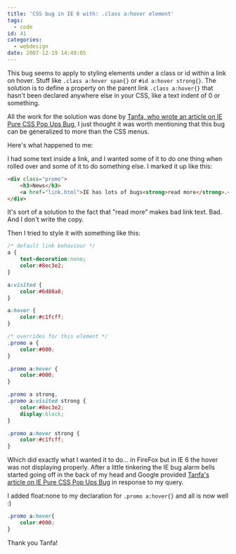 ```yaml
---
title: 'CSS bug in IE 6 with: .class a:hover element'
tags:
  - code
id: 41
categories:
  - webdesign
date: 2007-12-19 14:49:05
---
```


This bug seems to apply to styling elements under a class or id within a link on hover.  Stuff like `.class a:hover span{}` or `#id a:hover strong{}`.  The solution is to define a property on the parent link `.class a:hover{}` that hasn't been declared anywhere else in your CSS, like a text indent of 0 or something.

All the work for the solution was done by [Tanfa, who wrote an article on IE Pure CSS Pop Ups Bug](http://www.tanfa.co.uk/css/articles/pure-css-popups-bug.asp), I just thought it was worth mentioning that this bug can be generalized to more than the CSS menus.

Here's what happened to me:

I had some text inside a link, and I wanted some of it to do one thing when rolled over and some of it to do something else.  I marked it up like this:

```html
<div class="promo">
    <h3>News</h3>
    <a href="link.html">IE has lots of bugs<strong>read more</strong>.</a>
</div>
```

It's sort of a solution to the fact that "read more" makes bad link text.  Bad.  And I don't write the copy.

Then I tried to style it with something like this:

```css
/* default link behaviour */
a {
    text-decoration:none;
    color:#8ec3e2;
}

a:visited {
    color:#6d80a8;
}

a:hover {
    color:#c1fcff;
}

/* overrides for this element */
.promo a {
    color:#000;
}

.promo a:hover {
    color:#000;
}

.promo a strong,
.promo a:visited strong {
    color:#8ec3e2;
    display:block;
}

.promo a:hover strong {
    color:#c1fcff;
}
```

Which did exactly what I wanted it to do... in FireFox but in IE 6 the hover was not displaying properly.  After a little tinkering the IE bug alarm bells started going off in the back of my head and Google provided [Tanfa's article on IE Pure CSS Pop Ups Bug](http://www.tanfa.co.uk/css/articles/pure-css-popups-bug.asp) in response to my query.

I added float:none to my declaration for `.promo a:hover{}` and all is now well :)

```css
.promo a:hover{
    color:#000;
}
```

Thank you Tanfa!
